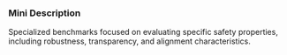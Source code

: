 ### Mini Description

Specialized benchmarks focused on evaluating specific safety properties, including robustness, transparency, and alignment characteristics.
